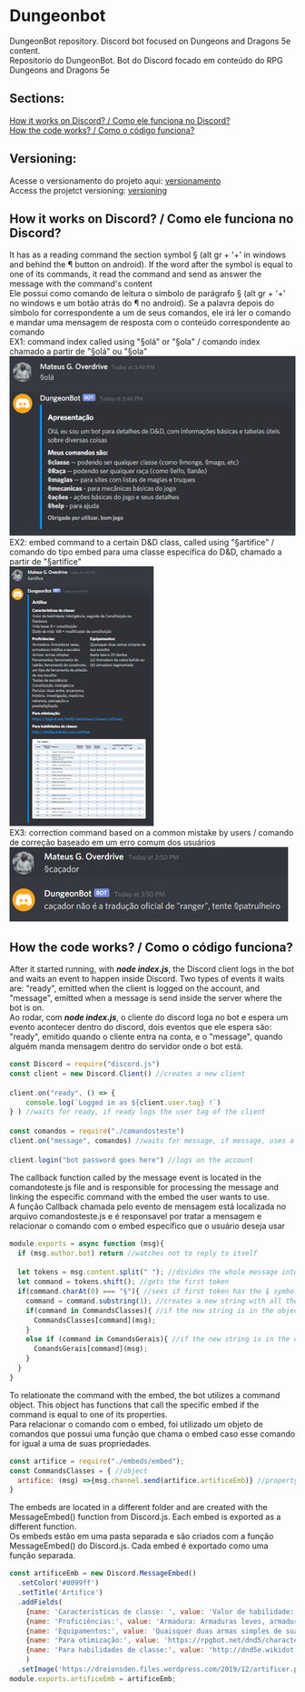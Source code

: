 # Dungeonbot
DungeonBot repository. Discord bot focused on Dungeons and Dragons 5e content.  
Repositorio do DungeonBot. Bot do Discord focado em conteúdo do RPG Dungeons and Dragons 5e

## Sections:
[How it works on Discord? / Como ele funciona no Discord?](#how-it-works-on-discord?--como-ele-funciona-no-discord?)  
[How the code works? / Como o código funciona?](#how-the-code-works?--como-o-código-funciona?)

## Versioning:
Acesse o versionamento do projeto aqui: [versionamento](versioning.md)  
Access the projetct versioning: [versioning](versioning.md)  

## How it works on Discord? / Como ele funciona no Discord?
It has as a reading command the section symbol § (alt gr + '+' in windows and behind the ¶ button on android).
If the word after the symbol is equal to one of its commands, it read the command and send as answer the message with the command's content  
Ele possui como comando de leitura o simbolo de parágrafo § (alt gr + '+' no windows e um botão atrás do ¶ no android). 
Se a palavra depois do símbolo for correspondente a um de seus comandos, ele irá ler o comando e mandar uma mensagem de resposta com o conteúdo correspondente ao comando  
EX1: command index called using "§olá" or "§ola" / comando index chamado a partir de "§olá" ou "§ola"
![exemplo ola](/imgs/Discordbot1.png)   
EX2: embed command to a certain D&D class, called using "§artifice" / comando do tipo embed para uma classe específica do D&D, chamado a partir de "§artifice"  
![exemplo embed](/imgs/Discordbot2.png)  
EX3: correction command based on a common mistake by users / comando de correção baseado em um erro comum dos usuários  
![exemplo correcao](/imgs/Discordbot3.png)  

## How the code works? / Como o código funciona?
After it started running, with **_node index.js_**, the Discord client logs in the bot and waits an event to happen inside Discord. Two types of events it waits are: "ready", emitted when the client is logged on the account, and "message", emitted when a message is send inside the server where the bot is on.  
Ao rodar, com **_node index.js_**, o cliente do discord loga no bot e espera um evento acontecer dentro do discord, dois eventos que ele espera são: "ready", emitido quando o cliente entra na conta, e o "message", quando alguém manda mensagem dentro do servidor onde o bot está.  
```javascript
const Discord = require("discord.js")
const client = new Discord.Client() //creates a new client

client.on("ready", () => {
    console.log(`Logged in as ${client.user.tag} !`)
} ) //waits for ready, if ready logs the user tag of the client

const comandos = require("./comandosteste") 
client.on("message", comandos) //waits for message, if message, uses a callback function located in the comandos.js file

client.login("bot password goes here") //logs on the account
```
The callback function called by the message event is located in the comandoteste.js file and is responsible for processing the message and linking the especific command with the embed the user wants to use.  
A função Callback chamada pelo evento de mensagem está localizada no arquivo comandosteste.js e é responsavel por tratar a mensagem e relacionar o comando com o embed específico que o usuário deseja usar  
```javascript
module.exports = async function (msg){
  if (msg.author.bot) return //watches not to reply to itself

  let tokens = msg.content.split(" "); //divides the whole message into small tokens
  let command = tokens.shift(); //gets the first token
  if(command.charAt(0) === "§"){ //sees if first token has the § symbol
    command = command.substring(1); //creates a new string with all the characters after §
    if(command in CommandsClasses){ //if the new string is in the object CommandsClasses, does the function inside it
      CommandsClasses[command](msg);
    }
    else if (command in ComandsGerais){ //if the new string is in the object ComandsGerais, does the function inside it
      ComandsGerais[command](msg);
    }
  }
}
```
To relationate the command with the embed, the bot utilizes a command object. This object has functions that call the specific embed if the command is equal to one of its properties.  
Para relacionar o comando com o embed, foi utilizado um objeto de comandos que possui uma função que chama o embed caso esse comando for igual a uma de suas propriedades. 
```javascript
const artifice = require("./embeds/embed"); 
const CommandsClasses = { //object
  artifice: (msg) =>{msg.channel.send(artifice.artificeEmb)} //property with a function related to the embed
}
```
The embeds are located in a different folder and are created with the MessageEmbed() function from Discord.js. Each embed is exported as a different function.  
Os embeds estão em uma pasta separada e são criados com a função MessageEmbed() do Discord.js. Cada embed é exportado como uma função separada.
```javascript
const artificeEmb = new Discord.MessageEmbed() 
  .setColor('#0099ff') 
  .setTitle('Artifice')
  .addFields(
    {name: 'Características de classe: ', value: 'Valor de habilidade: Inteligência, seguido de Constituição ou Destreza \n Vida base: 8 + constituição \n Dado de vida: 1d8 + modificador de constituição \n '},
    {name: 'Proficiências:', value: 'Armadura: Armaduras leves, armaduras médias e escudos \n Armas: armas simples \n Ferramentas: ferramenta do ladrão, ferramenta do construtor, um tipo de ferramenta de artesão de sua escolha \n Testes de resistência: Constituição, Inteligência \n Pericias: duas entre: arcanismo, história, investigação, medicina natureza, percepção e prestedigitação', inline: true},
    {name: 'Equipamentos:', value: 'Quaisquer duas armas simples de sua escolha \nbesta leve e 20 dardos \n(a) Armadura de coura batido ou (b) armadura segmentada ', inline: true},
    {name: 'Para otimização:', value: 'https://rpgbot.net/dnd5/characters/classes/artificer/'},
    {name: 'Para habilidades de classe:', value: 'http://dnd5e.wikidot.com/artificer'}
    )
  .setImage('https://dreionsden.files.wordpress.com/2019/12/artificer.png')
module.exports.artificeEmb = artificeEmb;
```
